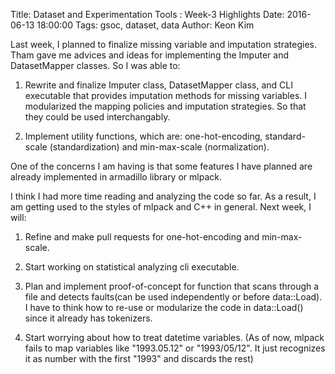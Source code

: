 Title: Dataset and Experimentation Tools : Week-3 Highlights
Date: 2016-06-13 18:00:00
Tags: gsoc, dataset, data
Author: Keon Kim

Last week, I planned to finalize missing variable and imputation strategies.
Tham gave me advices and ideas for implementing the Imputer and DatasetMapper classes.
So I was able to:

1) Rewrite and finalize Imputer class, DatasetMapper class, and CLI executable that provides imputation methods for missing variables.
I modularized the mapping policies and imputation strategies. So that they could be used interchangably.

2) Implement utility functions, which are: one-hot-encoding, standard-scale (standardization) and min-max-scale (normalization).

One of the concerns I am having is that some features I have planned are already implemented in armadillo library or mlpack.

I think I had more time reading and analyzing the code so far.
As a result, I am getting used to the styles of mlpack and C++ in general.
Next week, I will:

1) Refine and make pull requests for one-hot-encoding and min-max-scale.

2) Start working on statistical analyzing cli executable.

3) Plan and implement proof-of-concept for function that scans through a file and detects faults(can be used independently or before data::Load).
   I have to think how to re-use or modularize the code in data::Load() since it already has tokenizers.

4) Start worrying about how to treat datetime variables.
(As of now, mlpack fails to map variables like "1993.05.12" or "1993/05/12". It just recognizes it as number with the first "1993" and discards the rest)
